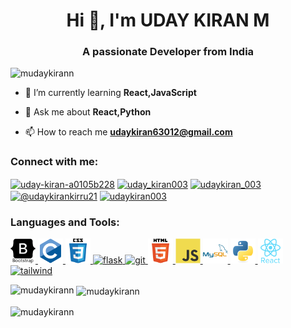 <h1 align="center">Hi 👋, I'm UDAY KIRAN M</h1>
<h3 align="center">A passionate Developer from India</h3>

<p align="left"> <img src="https://komarev.com/ghpvc/?username=mudaykirann&label=Profile%20views&color=0e75b6&style=flat" alt="mudaykirann" /> </p>

- 🌱 I’m currently learning **React,JavaScript**

- 💬 Ask me about **React,Python**

- 📫 How to reach me **udaykiran63012@gmail.com**

<h3 align="left">Connect with me:</h3>
<p align="left">
<a href="https://linkedin.com/in/uday-kiran-a0105b228" target="blank"><img align="center" src="https://raw.githubusercontent.com/rahuldkjain/github-profile-readme-generator/master/src/images/icons/Social/linked-in-alt.svg" alt="uday-kiran-a0105b228" height="30" width="40" /></a>
<a href="https://instagram.com/uday_kiran003" target="blank"><img align="center" src="https://raw.githubusercontent.com/rahuldkjain/github-profile-readme-generator/master/src/images/icons/Social/instagram.svg" alt="uday_kiran003" height="30" width="40" /></a>
<a href="https://www.codechef.com/users/udaykiran_003" target="blank"><img align="center" src="https://cdn.jsdelivr.net/npm/simple-icons@3.1.0/icons/codechef.svg" alt="udaykiran_003" height="30" width="40" /></a>
<a href="https://www.hackerrank.com/@udaykirankirru21" target="blank"><img align="center" src="https://raw.githubusercontent.com/rahuldkjain/github-profile-readme-generator/master/src/images/icons/Social/hackerrank.svg" alt="@udaykirankirru21" height="30" width="40" /></a>
<a href="https://www.leetcode.com/udaykiran003" target="blank"><img align="center" src="https://raw.githubusercontent.com/rahuldkjain/github-profile-readme-generator/master/src/images/icons/Social/leet-code.svg" alt="udaykiran003" height="30" width="40" /></a>
</p>

<h3 align="left">Languages and Tools:</h3>
<p align="left"> <a href="https://getbootstrap.com" target="_blank" rel="noreferrer"> <img src="https://raw.githubusercontent.com/devicons/devicon/master/icons/bootstrap/bootstrap-plain-wordmark.svg" alt="bootstrap" width="40" height="40"/> </a> <a href="https://www.cprogramming.com/" target="_blank" rel="noreferrer"> <img src="https://raw.githubusercontent.com/devicons/devicon/master/icons/c/c-original.svg" alt="c" width="40" height="40"/> </a> <a href="https://www.w3schools.com/css/" target="_blank" rel="noreferrer"> <img src="https://raw.githubusercontent.com/devicons/devicon/master/icons/css3/css3-original-wordmark.svg" alt="css3" width="40" height="40"/> </a> <a href="https://flask.palletsprojects.com/" target="_blank" rel="noreferrer"> <img src="https://www.vectorlogo.zone/logos/pocoo_flask/pocoo_flask-icon.svg" alt="flask" width="40" height="40"/> </a> <a href="https://git-scm.com/" target="_blank" rel="noreferrer"> <img src="https://www.vectorlogo.zone/logos/git-scm/git-scm-icon.svg" alt="git" width="40" height="40"/> </a> <a href="https://www.w3.org/html/" target="_blank" rel="noreferrer"> <img src="https://raw.githubusercontent.com/devicons/devicon/master/icons/html5/html5-original-wordmark.svg" alt="html5" width="40" height="40"/> </a> <a href="https://developer.mozilla.org/en-US/docs/Web/JavaScript" target="_blank" rel="noreferrer"> <img src="https://raw.githubusercontent.com/devicons/devicon/master/icons/javascript/javascript-original.svg" alt="javascript" width="40" height="40"/> </a> <a href="https://www.mysql.com/" target="_blank" rel="noreferrer"> <img src="https://raw.githubusercontent.com/devicons/devicon/master/icons/mysql/mysql-original-wordmark.svg" alt="mysql" width="40" height="40"/> </a> <a href="https://www.python.org" target="_blank" rel="noreferrer"> <img src="https://raw.githubusercontent.com/devicons/devicon/master/icons/python/python-original.svg" alt="python" width="40" height="40"/> </a> <a href="https://reactjs.org/" target="_blank" rel="noreferrer"> <img src="https://raw.githubusercontent.com/devicons/devicon/master/icons/react/react-original-wordmark.svg" alt="react" width="40" height="40"/> </a> <a href="https://tailwindcss.com/" target="_blank" rel="noreferrer"> <img src="https://www.vectorlogo.zone/logos/tailwindcss/tailwindcss-icon.svg" alt="tailwind" width="40" height="40"/> </a> </p>

<p><img align="left" src="https://github-readme-stats.vercel.app/api/top-langs?username=mudaykirann&show_icons=true&locale=en&layout=compact" alt="mudaykirann" /></p>

<p>&nbsp;<img align="center" src="https://github-readme-stats.vercel.app/api?username=mudaykirann&show_icons=true&locale=en" alt="mudaykirann" /></p>

<p><img align="center" src="https://github-readme-streak-stats.herokuapp.com/?user=mudaykirann&" alt="mudaykirann" /></p>
